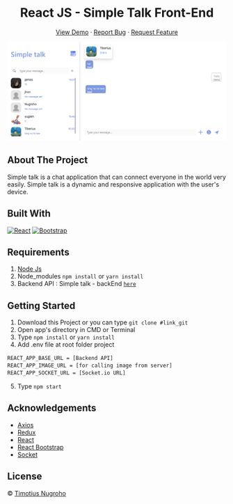 <h1 align='center'>React JS - Simple Talk Front-End</h1>
  <p align="center">
    <a href="https://simple-talk.netlify.app">View Demo</a>
    ·
    <a href="https://github.com/Timotius-NugrohoFrontEnd-Simple-Talk/issues">Report Bug</a>
    ·
    <a href="https://github.com/Timotius-Nugroho/FrontEnd-Simple-Talk/pulls">Request Feature</a>
  </p>

![Image Banner](bannerREADME.png)

## About The Project

Simple talk is a chat application that can connect everyone in the world very easily. Simple talk is a dynamic and responsive application with the user's device.

## Built With

[![React](https://img.shields.io/badge/React-v17.0.2-blue)](https://github.com/facebook/react)
[![Bootstrap](https://img.shields.io/badge/Bootstrap-v4.6.x-blue)](https://github.com/react-bootstrap/react-bootstrap)

## Requirements

1. <a href="https://nodejs.org/en/download/">Node Js</a>
2. Node_modules `npm install` or `yarn install`
3. Backend API : Simple talk - backEnd [`here`](https://github.com/Timotius-Nugroho/BackEnd-Simple-Talk)

## Getting Started

1. Download this Project or you can type `git clone #link_git`
2. Open app's directory in CMD or Terminal
3. Type `npm install` or `yarn install`
4. Add .env file at root folder project

```sh
REACT_APP_BASE_URL = [Backend API]
REACT_APP_IMAGE_URL = [for calling image from server]
REACT_APP_SOCKET_URL = [Socket.io URL]
```

5. Type `npm start`

## Acknowledgements

- [Axios](https://www.npmjs.com/package/axios)
- [Redux](https://redux.js.org/)
- [React](https://reactjs.org/)
- [React Bootstrap](https://react-bootstrap.github.io/)
- [Socket](https://socket.io/)

## License

© [Timotius Nugroho](https://github.com/Timotius-Nugroho/)
